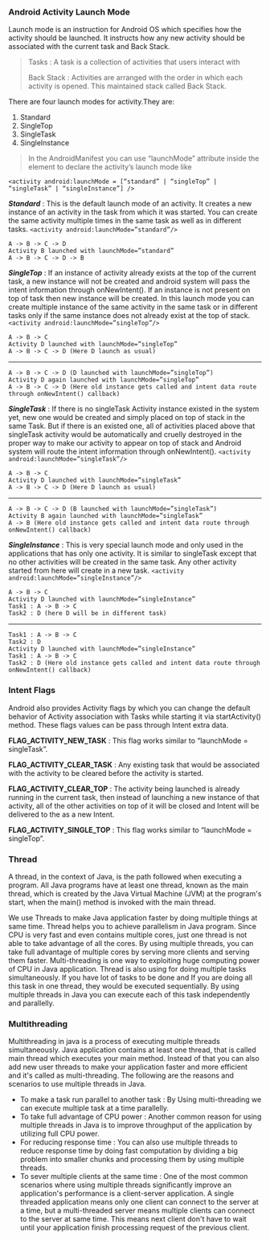 

### Android Activity Launch Mode

Launch mode is an instruction for Android OS which specifies how the activity should be launched. It instructs how any new activity should be associated with the current task and Back Stack.

> Tasks : A task is a collection of activities that users interact with
> 
> Back Stack : Activities are arranged with the order in which each activity is opened. This maintained stack called Back Stack.

There are four launch modes for activity.They are:
1. Standard
2. SingleTop
3. SingleTask
4. SingleInstance

> In the AndroidManifest you can use “launchMode” attribute inside the <activity> element to declare the activity’s launch mode like

    <activity android:launchMode = [“standard” | “singleTop” | “singleTask” | “singleInstance”] />

***Standard*** : This is the default launch mode of an activity. It creates a new instance of an activity in the task from which it was started. You can create the same activity multiple times in the same task as well as in different tasks. `<activity android:launchMode=”standard”/>`

    A -> B -> C -> D
    Activity B launched with launchMode=”standard”
    A -> B -> C -> D -> B

***SingleTop*** : If an instance of activity already exists at the top of the current task, a new instance will not be created and android system will pass the intent information through onNewIntent(). If an instance is not present on top of task then new instance will be created. In this launch mode you can create multiple instance of the same activity in the same task or in different tasks only if the same instance does not already exist at the top of stack. `<activity android:launchMode=”singleTop”/>`

    A -> B -> C
    Activity D launched with launchMode=”singleTop”
    A -> B -> C -> D (Here D launch as usual)
___
    A -> B -> C -> D (D launched with launchMode=”singleTop”)
    Activity D again launched with launchMode=”singleTop”
    A -> B -> C -> D (Here old instance gets called and intent data route through onNewIntent() callback)  

***SingleTask*** : If there is no singleTask Activity instance existed in the system yet, new one would be created and simply placed on top of stack in the same Task. But if there is an existed one, all of activities placed above that singleTask activity would be automatically and cruelly destroyed in the proper way to make our activity to appear on top of stack and Android system will route the intent information through onNewIntent(). `<activity android:launchMode=”singleTask”/>`

    A -> B -> C
    Activity D launched with launchMode=”singleTask”
    A -> B -> C -> D (Here D launch as usual)
___
    A -> B -> C -> D (B launched with launchMode=”singleTask”)
    Activity B again launched with launchMode=”singleTask”
    A -> B (Here old instance gets called and intent data route through onNewIntent() callback)
    
***SingleInstance*** : This is very special launch mode and only used in the applications that has only one activity. It is similar to singleTask except that no other activities will be created in the same task. Any other activity started from here will create in a new task. `<activity android:launchMode=”singleInstance”/>`


    A -> B -> C
    Activity D launched with launchMode=”singleInstance”
    Task1 : A -> B -> C
    Task2 : D (here D will be in different task)

___

    Task1 : A -> B -> C
    Task2 : D
    Activity D launched with launchMode=”singleInstance”
    Task1 : A -> B -> C
    Task2 : D (Here old instance gets called and intent data route through onNewIntent() callback)


### Intent Flags
Android also provides Activity flags by which you can change the default behavior of Activity association with Tasks while starting it via startActivity() method. These flags values can be pass through Intent extra data.

**FLAG_ACTIVITY_NEW_TASK** : This flag works similar to “launchMode = singleTask”.

**FLAG_ACTIVITY_CLEAR_TASK** : Any existing task that would be associated with the activity to be cleared before the activity is started.

**FLAG_ACTIVITY_CLEAR_TOP** : The activity being launched is already running in the current task, then instead of launching a new instance of that activity, all of the other activities on top of it will be closed and Intent will be delivered to the as a new Intent.

**FLAG_ACTIVITY_SINGLE_TOP** : This flag works similar to “launchMode = singleTop”.


### Thread 
A thread, in the context of Java, is the path followed when executing a program. All Java programs have at least one thread, known as the main thread, which is created by the Java Virtual Machine (JVM) at the program's start, when the main() method is invoked with the main thread.

We use Threads to make Java application faster by doing multiple things at same time. Thread helps you to achieve parallelism in Java program. Since CPU is very fast and even contains multiple cores, just one thread is not able to take advantage of all the cores. By using multiple threads, you can take full advantage of multiple cores by serving more clients and serving them faster. Multi-threading is one way to exploiting huge computing power of CPU in Java application. Thread is also using for doing multiple tasks simultaneously. If you have lot of tasks to be done and If you are doing all this task in one thread, they would be executed sequentially. By using multiple threads in Java you can execute each of this task independently and parallelly. 

### Multithreading
Multithreading in java is a process of executing multiple threads simultaneously. Java application contains at least one thread, that is called main thread which executes your main method. Instead of that you can also add new user threads to make your application faster and more efficient and it's called as multi-threading. The following are the reasons and scenarios to use multiple threads in Java.

 - To make a task run parallel to another task : By Using multi-threading we can execute multiple task at a time parallelly.
 - To take full advantage of CPU power : Another common reason for using multiple threads in Java is to improve throughput of the application by utilizing full CPU power.
 - For reducing response time : You can also use multiple threads to reduce response time by doing fast computation by dividing a big problem into smaller chunks and processing them by using multiple threads.
 - To sever multiple clients at the same time : One of the most common scenarios where using multiple threads significantly improve an application's performance is a client-server application. A single threaded application means only one client can connect to the server at a time, but a multi-threaded server means multiple clients can connect to the server at same time. This means next client don't have to wait until your application finish processing request of the previous client.
